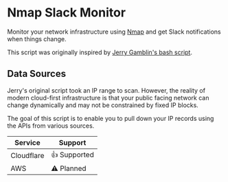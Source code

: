 # Nmap Slack Monitor

Monitor your network infrastructure using [Nmap](https://nmap.org/) and get Slack notifications when things change.

This script was originally inspired by [Jerry Gamblin's bash script](https://jerrygamblin.com/2017/09/04/network-monitoring-with-slack-alerting/).

## Data Sources

Jerry's original script took an IP range to scan. However, the reality of modern cloud-first infrastructure is that your
public facing network can change dynamically and may not be constrained by fixed IP blocks.

The goal of this script is to enable you to pull down your IP records using the APIs from various sources.

| Service    | Support              |
|------------|----------------------|
| Cloudflare | :+1: Supported |
| AWS        | :warning: Planned    |
